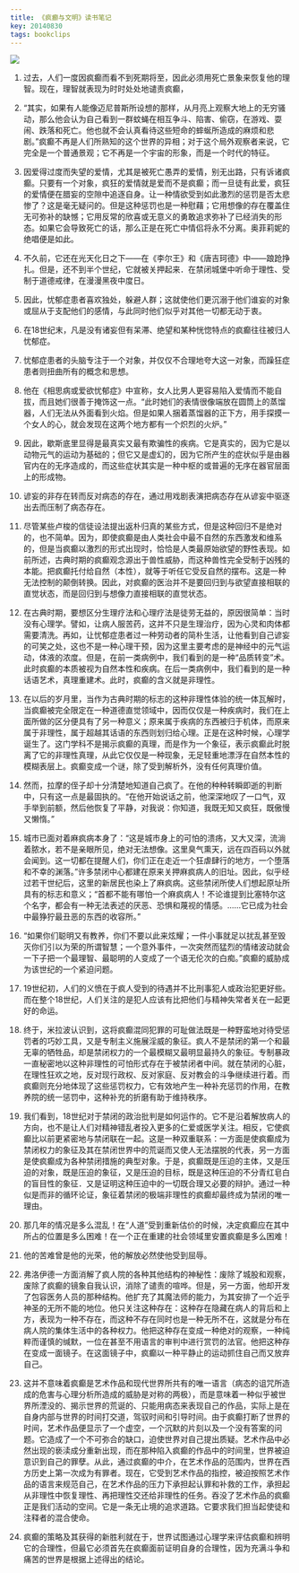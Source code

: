 ```yaml
---
title: 《疯癫与文明》读书笔记
key: 20140830
tags: bookclips
---
```


![](https://img1.doubanio.com/view/subject/l/public/s2522399.jpg)

1. 过去，人们一度因疯癫而看不到死期将至，因此必须用死亡景象来恢复他的理智。现在，理智就表现为时时处处地谴责疯癫，

2. “其实，如果有人能像迈尼普斯所设想的那样，从月亮上观察大地上的无穷骚动，那么他会认为自己看到一群蚊蝇在相互争斗、陷害、偷窃，在游戏、耍闹、跌落和死亡。他也就不会认真看待这些短命的蟀蜒所造成的麻烦和悲剧。”疯癫不再是人们所熟知的这个世界的异相；对于这个局外观察者来说，它完全是一个普通景观；它不再是一个宇宙的形象，而是一个时代的特征。

3. 因爱得过度而失望的爱情，尤其是被死亡愚弄的爱情，别无出路，只有诉诸疯癫。只要有一个对象，疯狂的爱情就是爱而不是疯癫；而一旦徒有此爱，疯狂的爱情便在腊妄的空隙中追逐自身。让一种情欲受到如此激烈的惩罚是否太悲惨了？这是毫无疑问的。但是这种惩罚也是一种慰藉；它用想像的存在覆盖住无可弥补的缺憾；它用反常的欣喜或无意义的勇敢追求弥补了已经消失的形态。如果它会导致死亡的话，那么正是在死亡中情侣将永不分离。奥菲莉妮的绝唱便是如此。

<!--more-->

4. 不久前，它还在光天化日之下——在《李尔王》和《唐吉珂德》中——踉跄挣扎。但是，还不到半个世纪，它就被关押起来．在禁闭城堡中听命于理性、受制于道德戒律，在漫漫黑夜中度日。

5. 因此，忧郁症患者喜欢独处，躲避人群；这就使他们更沉溺于他们谁妄的对象或屈从于支配他们的感情，与此同时他们似乎对其他一切都无动于衷。

6. 在18世纪末，凡是没有诸妄但有呆滞、绝望和某种恍惚特点的疯癫往往被归人忧郁症。

7. 忧郁症患者的头脑专注于一个对象，并仅仅不合理地夸大这一对象，而躁狂症患者则扭曲所有的概念和思想。

8. 他在《相思病或爱欲忧郁症》中宣称，女人比男人更容易陷入爱情而不能自拔，而且她们很善于掩饰这一点。“此时她们的表情很像端放在圆筒上的蒸馏器，人们无法从外面看到火焰。但是如果人捆着蒸馏器的正下方，用手探摸一个女人的心，就会发现在这两个地方都有一个炽烈的火炉。”

9. 因此，歇斯底里显得是最真实又最有欺骗性的疾病。它是真实的，因为它是以动物元气的运动为基础的；但它又是虚幻的，因为它所产生的症状似乎是由器官内在的无序造成的，而这些症状其实是一种中枢的或普遍的无序在器官层面上的形成物。

10. 谚妄的非存在转而反对病态的存在，通过用戏剧表演把病态存在从谚妄中驱逐出去而压制了病态存在。

11. 尽管某些卢梭的信徒设法提出返朴归真的某些方式，但是这种回归不是绝对的，也不简单。因为，即使疯癫是由人类社会中最不自然的东西激发和维系的，但是当疯癫以激烈的形式出现时，恰恰是人类最原始欲望的野性表现。如前所述，古典时期的疯癫观念源出于兽性威胁，而这种兽性完全受制于凶残的本能。把疯癫托付给自然（本性），就等于听任它受反自然的摆布。这是一种无法控制的颠倒转换。因此，对疯癫的医治并不是要回归到与欲望直接相联的直觉状态，而是回归到与想像力直接相联的直觉状态。

12. 在古典时期，要想区分生理疗法和心理疗法是徒劳无益的，原因很简单：当时没有心理学。譬如，让病人服苦药，这并不只是生理治疗，因为心灵和肉体都需要清洗。再如，让忧郁症患者过一种劳动者的简朴生活，让他看到自己谚妄的可笑之处，这也不是一种心理干预，因为这里主要考虑的是神经中的元气运动，体液的浓度。但是，在前一类病例中，我们看到的是一种“品质转变”术。此时疯癫的本质被视为自然本性和疾病。在后一类病例中，我们看到的是一种话语艺术，真理重建术。此时，疯癫的含义就是非理性。

13. 在以后的岁月里，当作为古典时期的标志的这种非理性体验的统一体瓦解时，当疯癫被完全限定在一种道德直觉领域中，因而仅仅是一种疾病时，我们在上面所做的区分便具有了另一种意义；原来属于疾病的东西被归于机体，而原来属于非理性，属于超越其话语的东西则划归给心理。正是在这种时候，心理学诞生了。这门学科不是揭示疯癫的真理，而是作为一个象征，表示疯癫此时脱离了它的非理性真理，从此它仅仅是一种现象，无足轻重地漂浮在自然本性的模糊表层上。疯癫变成一个谜，除了受到解析外，没有任何真理价值。

14. 然而，拉摩的侄子却十分清楚地知道自己疯了。在他的种种转瞬即逝的判断中，只有这一点是最固执的。“在他开始说话之前，他深深地叹了一口气，双手举到前额，然后他恢复了平静，对我说：你知道，我既无知又疯狂，既傲慢又懒惰。”

15. 城市已面对着麻疯病本身了：“这是城市身上的可怕的溃疡，又大又深，流淌着脓水，若不是亲眼所见，绝对无法想像。这里臭气熏天，远在四百码以外就会闻到。这一切都在提醒人们，你们正在走近一个狂虐肆行的地方，一个堕落和不幸的渊落。”许多禁闭中心都建在原来关押麻疯病人的旧址。因此，似乎经过若干世纪后，这里的新居民也染上了麻疯病。这些禁闭所使人们想起原址所具有的标志和意义；“首都不能有哪怕一个麻疯病人！不论谁提到比塞特尔这个名字，都会有一种无法表述的厌恶、恐惧和蔑视的情感。……它已成为社会中最狰狞最丑恶的东西的收容所。”

16. “如果你们聪明又有教养，你们不要以此来炫耀；一件小事就足以扰乱甚至毁灭你们引以为荣的所谓智慧；一个意外事件，一次突然而猛烈的情绪波动就会一下子把一个最理智、最聪明的人变成了一个语无伦次的白痴。”疯癫的威胁成为该世纪的一个紧迫问题。

17. 19世纪初，人们的义愤在于疯人受到的待遇并不比刑事犯人或政治犯更好些。而在整个18世纪，人们关注的是犯人应该有比把他们与精神失常者关在一起更好的命运。

18. 终于，米拉波认识到，这将疯癫混同犯罪的可耻做法既是一种野蛮地对待受惩罚者的巧妙工具，又是专制主义施展淫威的象征。疯人不是禁闭的第一个和最无辜的牺牲品，却是禁闭权力的一个最模糊又最明显最持久的象征。专制暴政一直秘密地以这种非理性的可怕形式存在于被禁闭者中间。就在禁闭的心脏，在理性狂欢之地，反对现行政权、反对家庭、反对教会的斗争继续进行着。而疯癫则充分地体现了这些惩罚权力，它有效地产生一种补充惩罚的作用，在教养院的统一惩罚中，这种补充的折磨有助于维持秩序。

19. 我们看到，18世纪对于禁闭的政治批判是如何运作的。它不是沿着解放病人的方向，也不是让人们对精神错乱者投入更多的仁爱或医学关注。相反，它使疯癫比以前更紧密地与禁闭联在一起。这是一种双重联系：一方面是使疯癫成为禁闭权力的象征及其在禁闭世界中的荒诞而又使人无法摆脱的代表，另一方面是使疯癫成为各种禁闭措施的典型对象。于是，疯癫既是压迫的主体，又是压迫的对象，既是压迫的象征，又是压迫的目标，既是这种压迫的不分青红皂白的盲目性的象征．又是证明这种压迫中的一切既合理又必要的辩护。通过一种似是而非的循环论证，象征着禁闭的极端非理性的疯癫却最终成为禁闭的唯一理由。

20. 那几年的情况是多么混乱！在“人道”受到重新估价的时候，决定疯癫应在其中所占的位置是多么困难！在一个正在重建的社会领域里安置疯癫是多么困难！

21. 他的苦难曾是他的光荣，他的解放必然使他受到屈辱。

22. 弗洛伊德一方面消解了疯人院的各种其他结构的神秘性：废除了城股和观察，废除了疯癫的镜象自我认识，消除了谴责的喧哗。但是，另一方面，他却开发了包容医务人员的那种结构。他扩充了其魔法师的能力，为其安排了一个近乎神圣的无所不能的地位。他只关注这种存在：这种存在隐藏在病人的背后和上方，表现为一种不存在，而这种不存在同时也是一种无所不在，这就是分布在病人院的集体生活中的各种权力。他把这种存在变成一种绝对的观察，一种纯粹而谨慎的缄默，一位在甚至不用语言的审判中进行赏罚的法官。他把这种存在变成一面镜子。在这面镜子中，疯癫以一种平静止的运动抓住自己而又放弃自己。

23. 这并不意味着疯癫是艺术作品和现代世界所共有的唯一语言（病态的诅咒所造成的危害与心理分析所造成的威胁是对称的两极），而是意味着一种似乎被世界所湮没的、揭示世界的荒诞的、只能用病态来表现自己的作品，实际上是在自身内部与世界的时间打交道，驾驭时间和引导时间。由于疯癫打断了世界的时间，艺术作品便显示了一个虚空，一个沉默的片刻以及一个没有答案的问题。它造成了一个不可弥合的缺口，迫使世界对自己提出质疑。艺术作品中必然出现的亵渎成分重新出现，而在那种陷入疯癫的作品中的时间里，世界被迫意识到自己的罪孽。从此，通过疯癫的中介，在艺术作品的范围内，世界在西方历史上第一次成为有罪者。现在，它受到艺术作品的指控，被迫按照艺术作品的语言来规范自己，在艺术作品的压力下承担起认罪和补救的工作，承担起从非理性中恢复理性、再把理性交还给非理性的任务。吞没了艺术作品的疯癫正是我们活动的空间。它是一条无止境的追求道路。它要求我们担当起使徒和注释者的混合使命。

24. 疯癫的策略及其获得的新胜利就在于，世界试图通过心理学来评估疯癫和辨明它的合理性，但最它必须首先在疯癫面前证明自身的合理性，因为充满斗争和痛苦的世界是根据上述得出的结论。

